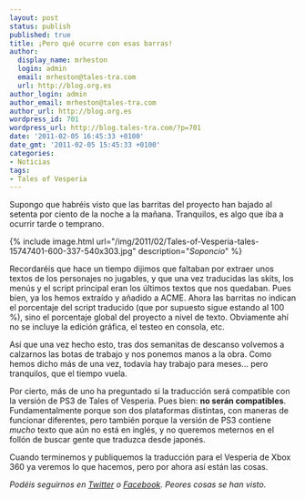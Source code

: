 ```yaml
---
layout: post
status: publish
published: true
title: ¡Pero qué ocurre con esas barras!
author:
  display_name: mrheston
  login: admin
  email: mrheston@tales-tra.com
  url: http://blog.org.es
author_login: admin
author_email: mrheston@tales-tra.com
author_url: http://blog.org.es
wordpress_id: 701
wordpress_url: http://blog.tales-tra.com/?p=701
date: '2011-02-05 16:45:33 +0100'
date_gmt: '2011-02-05 15:45:33 +0100'
categories:
- Noticias
tags:
- Tales of Vesperia
---
```

Supongo que habréis visto que las barritas del proyecto han bajado al setenta por ciento de la noche a la mañana.
Tranquilos, es algo que iba a ocurrir tarde o temprano.

{% include image.html url="/img/2011/02/Tales-of-Vesperia-tales-15747401-600-337-540x303.jpg" description="*Soponcio*" %}

Recordaréis que hace un tiempo dijimos que faltaban por extraer unos textos de los personajes no jugables,
y que una vez traducidas las skits, los menús y el script principal eran los últimos textos que nos quedaban.
Pues bien, ya los hemos extraído y añadido a ACME. Ahora las barritas no indican el porcentaje del script traducido
(que por supuesto sigue estando al 100 %), sino el porcentaje global del proyecto a nivel de texto.
Obviamente ahí no se incluye la edición gráfica, el testeo en consola, etc.

Así que una vez hecho esto, tras dos semanitas de descanso volvemos a calzarnos las botas de trabajo y nos ponemos
manos a la obra. Como hemos dicho más de una vez, todavía hay trabajo para meses... pero tranquilos, que el tiempo vuela.

Por cierto, más de uno ha preguntado si la traducción será compatible con la versión de PS3 de Tales of Vesperia.
Pues bien: **no serán compatibles**. Fundamentalmente porque son dos plataformas distintas, con maneras de funcionar
diferentes, pero también porque la versión de PS3 contiene *mucho* texto que aún no está en inglés, y no
queremos meternos en el follón de buscar gente que traduzca desde japonés.

Cuando terminemos y publiquemos la traducción para el Vesperia de Xbox 360 ya veremos lo que hacemos, pero por ahora así están las cosas.

*Podéis seguirnos en [Twitter](http://twitter.com/talestra) o [Facebook](http://facebook.com/talestra). Peores cosas se han visto.*
